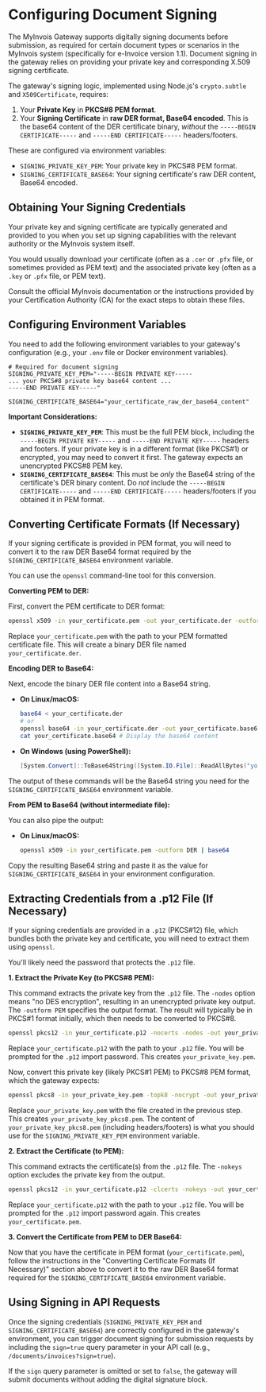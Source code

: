 # Configuring Document Signing

The MyInvois Gateway supports digitally signing documents before submission, as required for certain document types or scenarios in the MyInvois system (specifically for e-Invoice version 1.1). Document signing in the gateway relies on providing your private key and corresponding X.509 signing certificate.

The gateway's signing logic, implemented using Node.js's `crypto.subtle` and `X509Certificate`, requires:

1.  Your **Private Key** in **PKCS#8 PEM format**.
2.  Your **Signing Certificate** in **raw DER format, Base64 encoded**. This is the base64 content of the DER certificate binary, *without* the `-----BEGIN CERTIFICATE-----` and `-----END CERTIFICATE-----` headers/footers.

These are configured via environment variables:

-   `SIGNING_PRIVATE_KEY_PEM`: Your private key in PKCS#8 PEM format.
-   `SIGNING_CERTIFICATE_BASE64`: Your signing certificate's raw DER content, Base64 encoded.

## Obtaining Your Signing Credentials

Your private key and signing certificate are typically generated and provided to you when you set up signing capabilities with the relevant authority or the MyInvois system itself.

You would usually download your certificate (often as a `.cer` or `.pfx` file, or sometimes provided as PEM text) and the associated private key (often as a `.key` or `.pfx` file, or PEM text).

Consult the official MyInvois documentation or the instructions provided by your Certification Authority (CA) for the exact steps to obtain these files.

## Configuring Environment Variables

You need to add the following environment variables to your gateway's configuration (e.g., your `.env` file or Docker environment variables).

```env
# Required for document signing
SIGNING_PRIVATE_KEY_PEM="-----BEGIN PRIVATE KEY-----
... your PKCS#8 private key base64 content ...
-----END PRIVATE KEY-----"

SIGNING_CERTIFICATE_BASE64="your_certificate_raw_der_base64_content"
```

**Important Considerations:**

*   **`SIGNING_PRIVATE_KEY_PEM`**: This must be the full PEM block, including the `-----BEGIN PRIVATE KEY-----` and `-----END PRIVATE KEY-----` headers and footers. If your private key is in a different format (like PKCS#1) or encrypted, you may need to convert it first. The gateway expects an unencrypted PKCS#8 PEM key.
*   **`SIGNING_CERTIFICATE_BASE64`**: This must be *only* the Base64 string of the certificate's DER binary content. Do *not* include the `-----BEGIN CERTIFICATE-----` and `-----END CERTIFICATE-----` headers/footers if you obtained it in PEM format.

## Converting Certificate Formats (If Necessary)

If your signing certificate is provided in PEM format, you will need to convert it to the raw DER Base64 format required by the `SIGNING_CERTIFICATE_BASE64` environment variable.

You can use the `openssl` command-line tool for this conversion.

**Converting PEM to DER:**

First, convert the PEM certificate to DER format:

```bash
openssl x509 -in your_certificate.pem -out your_certificate.der -outform DER
```

Replace `your_certificate.pem` with the path to your PEM formatted certificate file. This will create a binary DER file named `your_certificate.der`.

**Encoding DER to Base64:**

Next, encode the binary DER file content into a Base64 string.

*   **On Linux/macOS:**

    ```bash
    base64 < your_certificate.der
    # or
    openssl base64 -in your_certificate.der -out your_certificate.base64
    cat your_certificate.base64 # Display the base64 content
    ```

*   **On Windows (using PowerShell):**

    ```powershell
    [System.Convert]::ToBase64String([System.IO.File]::ReadAllBytes("your_certificate.der"))
    ```

The output of these commands will be the Base64 string you need for the `SIGNING_CERTIFICATE_BASE64` environment variable.

**From PEM to Base64 (without intermediate file):**

You can also pipe the output:

*   **On Linux/macOS:**

    ```bash
    openssl x509 -in your_certificate.pem -outform DER | base64
    ```

Copy the resulting Base64 string and paste it as the value for `SIGNING_CERTIFICATE_BASE64` in your environment configuration.

## Extracting Credentials from a .p12 File (If Necessary)

If your signing credentials are provided in a `.p12` (PKCS#12) file, which bundles both the private key and certificate, you will need to extract them using `openssl`.

You'll likely need the password that protects the `.p12` file.

**1. Extract the Private Key (to PKCS#8 PEM):**

This command extracts the private key from the `.p12` file. The `-nodes` option means "no DES encryption", resulting in an unencrypted private key output. The `-outform PEM` specifies the output format. The result will typically be in PKCS#1 format initially, which then needs to be converted to PKCS#8.

```bash
openssl pkcs12 -in your_certificate.p12 -nocerts -nodes -out your_private_key.pem -outform PEM
```

Replace `your_certificate.p12` with the path to your `.p12` file. You will be prompted for the `.p12` import password. This creates `your_private_key.pem`.

Now, convert this private key (likely PKCS#1 PEM) to PKCS#8 PEM format, which the gateway expects:

```bash
openssl pkcs8 -in your_private_key.pem -topk8 -nocrypt -out your_private_key_pkcs8.pem
```

Replace `your_private_key.pem` with the file created in the previous step. This creates `your_private_key_pkcs8.pem`. The content of `your_private_key_pkcs8.pem` (including headers/footers) is what you should use for the `SIGNING_PRIVATE_KEY_PEM` environment variable.

**2. Extract the Certificate (to PEM):**

This command extracts the certificate(s) from the `.p12` file. The `-nokeys` option excludes the private key from the output.

```bash
openssl pkcs12 -in your_certificate.p12 -clcerts -nokeys -out your_certificate.pem
```

Replace `your_certificate.p12` with the path to your `.p12` file. You will be prompted for the `.p12` import password again. This creates `your_certificate.pem`.

**3. Convert the Certificate from PEM to DER Base64:**

Now that you have the certificate in PEM format (`your_certificate.pem`), follow the instructions in the "Converting Certificate Formats (If Necessary)" section above to convert it to the raw DER Base64 format required for the `SIGNING_CERTIFICATE_BASE64` environment variable.

## Using Signing in API Requests

Once the signing credentials (`SIGNING_PRIVATE_KEY_PEM` and `SIGNING_CERTIFICATE_BASE64`) are correctly configured in the gateway's environment, you can trigger document signing for submission requests by including the `sign=true` query parameter in your API call (e.g., `/documents/invoices?sign=true`).

If the `sign` query parameter is omitted or set to `false`, the gateway will submit documents without adding the digital signature block.